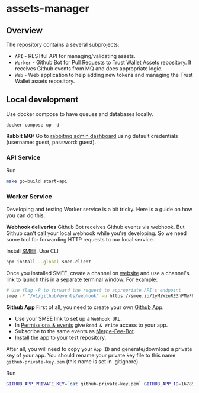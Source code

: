 # assets-manager

## Overview

The repository contains a several subprojects:

- `API` - RESTful API for managing/validating assets.
- `Worker` - Github Bot for Pull Requests to Trust Wallet Assets repository. It receives Github events from MQ and does appropriate logic.
- `Web` - Web application to help adding new tokens and managing the Trust Wallet assets repository.

## Local development

Use docker compose to have queues and databases locally.

`docker-compose up -d`

**Rabbit MQ:** Go to [rabbitmq admin dashboard](http://localhost:15672) using default credentials (username: guest, password: guest).

### API Service

Run

``` sh
make go-build start-api
```

### Worker Service

Developing and testing Worker service is a bit tricky. Here is a guide on how you can do this.

**Webhook deliveries**
Github Bot receives Github events via webhook. But Github can't call your local webhook while you're developing.
So we need some tool for forwarding HTTP requests to our local service.

Install [SMEE](https://smee.io/).
Use CLI

```sh
npm install --global smee-client
```

Once you installed SMEE, create a channel on [website](https://smee.io/) and use a channel's link to launch this in a separate terminal window. 
For example:

```sh
# Use flag -P to forward the request to appropriate API's endpoint
smee -P "/v1/github/events/webhook" -u https://smee.io/1yMiWzuRE3hPMeFP
```

**Github App**
First of all, you need to create your own [Github App](https://github.com/settings/apps).

- Use your SMEE link to set up a `Webhook URL`.
- In [Permissions & events](https://github.com/settings/apps/merge-fee-bot-test/permissions) give `Read & Write` access to your app.
- Subscribe to the same events as [Merge-Fee-Bot](https://github.com/organizations/trustwallet/settings/apps/merge-fee-bot).
- [Install](https://github.com/settings/apps/merge-fee-bot-test/installations) the app to your test repository.

After all, you will need to copy your `App ID` and generate/download a private key of your app. You should rename your private key file to this name `github-private-key.pem` (this name is set in .gitignore).

Run

``` sh
GITHUB_APP_PRIVATE_KEY=`cat github-private-key.pem` GITHUB_APP_ID=167859 make go-build start-worker
```
